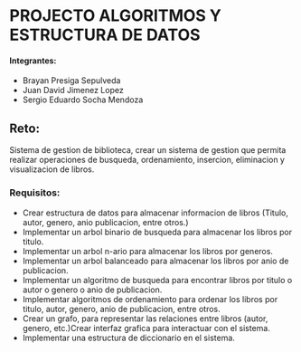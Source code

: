 # PROJECTO ALGORITMOS Y ESTRUCTURA DE DATOS

#### Integrantes: 

+ Brayan Presiga Sepulveda
+ Juan David Jimenez Lopez
+ Sergio Eduardo Socha Mendoza 

## Reto: 
Sistema de gestion de biblioteca, crear un sistema de gestion que permita realizar operaciones de busqueda, ordenamiento, insercion, eliminacion y visualizacion de libros.

### Requisitos:

+ Crear estructura de datos para almacenar informacion de libros (Titulo, autor, genero, anio publicacion, entre otros.)
+ Implementar un arbol binario de busqueda para almacenar los libros por titulo.
+ Implementar un arbol n-ario para almacenar los libros por generos. 
+ Implementar un arbol balanceado para almacenar los libros por anio de publicacion. 
+ Implementar un algoritmo de busqueda para encontrar libros por titulo o autor o genero o anio de publicacion.
+ Implementar algoritmos de ordenamiento para ordenar los libros por titulo, autor, genero, anio de publicacion, entre otros. 
+ Crear un grafo, para representar las relaciones entre libros (autor, genero, etc.)Crear interfaz grafica para interactuar con el sistema. 
+ Implementar una estructura de diccionario en el sistema.

